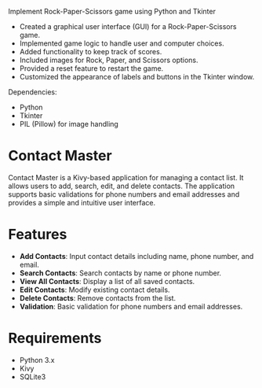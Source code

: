 Implement Rock-Paper-Scissors game using Python and Tkinter

- Created a graphical user interface (GUI) for a Rock-Paper-Scissors game.
- Implemented game logic to handle user and computer choices.
- Added functionality to keep track of scores.
- Included images for Rock, Paper, and Scissors options.
- Provided a reset feature to restart the game.
- Customized the appearance of labels and buttons in the Tkinter window.


Dependencies:
- Python
- Tkinter
- PIL (Pillow) for image handling

# Contact Master

Contact Master is a Kivy-based application for managing a contact list. It allows users to add, search, edit, and delete contacts. The application supports basic validations for phone numbers and email addresses and provides a simple and intuitive user interface.

# Features

- **Add Contacts**: Input contact details including name, phone number, and email.
- **Search Contacts**: Search contacts by name or phone number.
- **View All Contacts**: Display a list of all saved contacts.
- **Edit Contacts**: Modify existing contact details.
- **Delete Contacts**: Remove contacts from the list.
- **Validation**: Basic validation for phone numbers and email addresses.

# Requirements

- Python 3.x
- Kivy
- SQLite3



